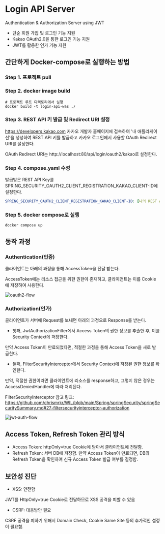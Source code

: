 # Login API Server

Authentication & Authorization Server using JWT

- 단순 회원 가입 및 로그인 기능 지원
- Kakao OAuth2.0을 통한 로그인 기능 지원
- JWT를 활용한 인가 기능 지원

## 간단하게 Docker-compose로 실행하는 방법
### Step 1. 프로젝트 pull
### Step 2. docker image build
```shell
# 프로젝트 루트 디렉토리에서 실행
docker build -t login-api-was ./
```
### Step 3. REST API 키 발급 및 Redirect URI 설정

https://developers.kakao.com 카카오 개발자 홈페이지에 접속하여 '내 애플리케이션'을 생성하여 REST API 키를 발급하고 카카오 로그인에서 사용할 OAuth Redirect URI를 설정한다.

OAuth Redirect URI는 http://localhost:80/api/login/oauth2/kakao로 설정한다.

### Step 4. compose.yaml 수정

발급받은 REST API Key를 SPRING_SECURITY_OAUTH2_CLIENT_REGISTRATION_KAKAO_CLIENT-ID에 설정한다.

```yaml
SPRING_SECURITY_OAUTH2_CLIENT_REGISTRATION_KAKAO_CLIENT-ID: [나의 REST API KEY]
```

### Step 5. docker compose로 실행
```shell
docker compose up
```


## 동작 과정

### Authentication(인증)

클라이언트는 아래의 과정을 통해 AccessToken을 전달 받는다.

AccessToken에는 리소스 접근을 위한 권한이 존재하고, 클라이언트는 이를 Cookie에 저장하여 사용한다.

![oauth2-flow](https://github.com/chrismrkr/common-kakao-auth/assets/62477958/54815ca1-b80e-4937-a0aa-e5383b2b1dae)

### Authorization(인가)

클라이언트가 서버에 Request를 보내면 아래의 과정으로 Response를 받는다.

+ 첫째, JwtAuthorizationFilter에서 Access Token의 권한 정보를 추출한 후, 이를 Security Context에 저장한다.

만약 Access Token이 만료되었다면, 적절한 과정을 통해 Access Token을 새로 발급한다.

+ 둘째, FilterSecurityInterceptor에서 Security Context에 저장된 권한 정보를 확인한다.

만약, 적절한 권한이라면 클라이언트에 리소스를 response하고, 그렇지 않은 경우는 AccessDeniedHandler에 따라 처리된다.

FilterSecurityInterceptor 참고 링크: https://github.com/chrismrkr/WIL/blob/main/Spring/springSecurity/springSecuritySummary.md#27-filtersecurityinterceptor-authorization

![jwt-auth-flow](https://github.com/chrismrkr/common-kakao-auth/assets/62477958/b5ebe6c2-c81a-4e19-81ca-34b9338b626c)

## Access Token, Refresh Token 관리 방식

+ Access Token: httpOnly=true Cookie에 담아서 클라이언트에 전달함.
+ Refresh Token: 서버 DB에 저장함. 만약 Access Token이 만료되면, DB의 Refresh Token을 확인하여 신규 Access Token 발급 여부를 결정함.

## 보안성 진단

+ XSS: 안전함

JWT를 HttpOnly=true Cookie로 전달하므로 XSS 공격을 피할 수 있음

+ CSRF: 대응방안 필요

CSRF 공격을 피하기 위해서 Domain Check, Cookie Same Site 등의 추가적인 설정이 필요함.

